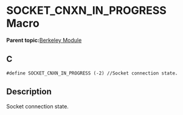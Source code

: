 # SOCKET\_CNXN\_IN\_PROGRESS Macro

**Parent topic:**[Berkeley Module](GUID-5F35C98C-EC8E-40FF-9B62-3B31D508F820.md)

## C

```
#define SOCKET_CNXN_IN_PROGRESS (-2) //Socket connection state.
```

## Description

Socket connection state.

